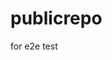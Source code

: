 # publicrepo
for e2e test






































































































































































































































































































































































































































































































































































































































































































































































































































































































































































































































































































































































































































































































































































































































































































































































































































































































































































































































































































































































































































































































